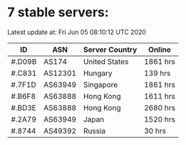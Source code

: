 # 7 stable servers:

Latest update at: Fri Jun 05 08:10:12 UTC 2020

| ID | ASN | Server Country | Online |
| -- | --- | -------------- | ------ |
| #.D09B | AS174 | United States | 1861 hrs |
| #.C831 | AS12301 | Hungary | 139 hrs |
| #.7F1D | AS63949 | Singapore | 1861 hrs |
| #.B6F8 | AS63888 | Hong Kong | 1611 hrs |
| #.BD3E | AS63888 | Hong Kong | 2680 hrs |
| #.2A79 | AS63949 | Japan | 1520 hrs |
| #.8744 | AS49392 | Russia | 30 hrs |

